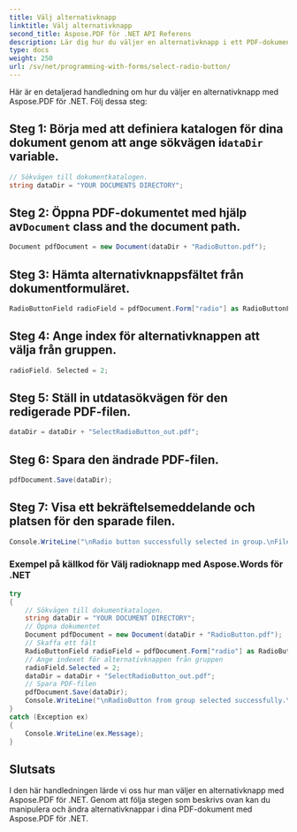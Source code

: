 ```yaml
---
title: Välj alternativknapp
linktitle: Välj alternativknapp
second_title: Aspose.PDF för .NET API Referens
description: Lär dig hur du väljer en alternativknapp i ett PDF-dokument med Aspose.PDF för .NET.
type: docs
weight: 250
url: /sv/net/programming-with-forms/select-radio-button/
---
```


Här är en detaljerad handledning om hur du väljer en alternativknapp med Aspose.PDF för .NET. Följ dessa steg:

##  Steg 1: Börja med att definiera katalogen för dina dokument genom att ange sökvägen i`dataDir` variable.

```csharp
// Sökvägen till dokumentkatalogen.
string dataDir = "YOUR DOCUMENTS DIRECTORY";
```

##  Steg 2: Öppna PDF-dokumentet med hjälp av`Document` class and the document path.

```csharp
Document pdfDocument = new Document(dataDir + "RadioButton.pdf");
```

## Steg 3: Hämta alternativknappsfältet från dokumentformuläret.

```csharp
RadioButtonField radioField = pdfDocument.Form["radio"] as RadioButtonField;
```

## Steg 4: Ange index för alternativknappen att välja från gruppen.

```csharp
radioField. Selected = 2;
```

## Steg 5: Ställ in utdatasökvägen för den redigerade PDF-filen.

```csharp
dataDir = dataDir + "SelectRadioButton_out.pdf";
```

## Steg 6: Spara den ändrade PDF-filen.

```csharp
pdfDocument.Save(dataDir);
```

## Steg 7: Visa ett bekräftelsemeddelande och platsen för den sparade filen.

```csharp
Console.WriteLine("\nRadio button successfully selected in group.\nFile saved to location: " + dataDir);
```

### Exempel på källkod för Välj radioknapp med Aspose.Words för .NET 
```csharp
try
{
	// Sökvägen till dokumentkatalogen.
	string dataDir = "YOUR DOCUMENT DIRECTORY";
	// Öppna dokumentet
	Document pdfDocument = new Document(dataDir + "RadioButton.pdf");
	// Skaffa ett fält
	RadioButtonField radioField = pdfDocument.Form["radio"] as RadioButtonField;
	// Ange indexet för alternativknappen från gruppen
	radioField.Selected = 2;
	dataDir = dataDir + "SelectRadioButton_out.pdf";
	// Spara PDF-filen
	pdfDocument.Save(dataDir);
	Console.WriteLine("\nRadioButton from group selected successfully.\nFile saved at " + dataDir);
}
catch (Exception ex)
{
	Console.WriteLine(ex.Message);
}
```

## Slutsats

I den här handledningen lärde vi oss hur man väljer en alternativknapp med Aspose.PDF för .NET. Genom att följa stegen som beskrivs ovan kan du manipulera och ändra alternativknappar i dina PDF-dokument med Aspose.PDF för .NET.